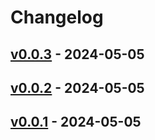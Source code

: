 # Changelog

## [v0.0.3](https://github.com/ryuichi1208/rds-slowquery-downloder/compare/v0.0.2...v0.0.3) - 2024-05-05

## [v0.0.2](https://github.com/ryuichi1208/rds-slowquery-downloder/compare/v0.0.1...v0.0.2) - 2024-05-05

## [v0.0.1](https://github.com/ryuichi1208/rds-slowquery-downloder/commits/v0.0.1) - 2024-05-05
